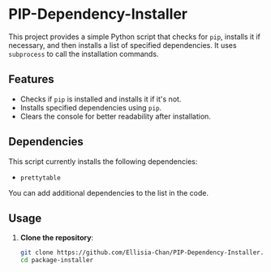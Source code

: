 # PIP-Dependency-Installer

This project provides a simple Python script that checks for `pip`, installs it if necessary, and then installs a list of specified dependencies. It uses `subprocess` to call the installation commands.

## Features

- Checks if `pip` is installed and installs it if it's not.
- Installs specified dependencies using `pip`.
- Clears the console for better readability after installation.

## Dependencies

This script currently installs the following dependencies:

- `prettytable`

You can add additional dependencies to the list in the code.

## Usage

1. **Clone the repository**:

   ```bash
   git clone https://github.com/Ellisia-Chan/PIP-Dependency-Installer.git
   cd package-installer

